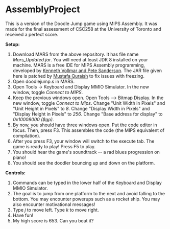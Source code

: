 # AssemblyProject

This is a version of the Doodle Jump game using MIPS Assembly. It was made for the final assessment of CSC258 at the University of Toronto and received a perfect score.

**Setup:**

1. Download MARS from the above repository. It has file name *Mars_Updated.jar*. You will need at least JDK 8 installed on your machine. MARS is a free IDE for MIPS Assembly programming, developed by [Kenneth Vollmar and Pete Sanderson](http://courses.missouristate.edu/kenvollmar/mars/license.htm). The JAR file given here is patched by [Mustafa Quraish](http://www.cs.toronto.edu/~mustafa/) to fix issues with freezing.
2. Open doodlejump.s in MARS.
3. Open Tools -> Keyboard and Display MMIO Simulator. In the new window, toggle *Connect to MIPS*.
4. Keep the previous windows open. Open Tools --> Bitmap Display. In the new window, toggle *Connect to Mips*. Change "Unit Width in Pixels" and "Unit Height in Pixels" to *8*. Change "Display Width in Pixels" and "Display Height in Pixels" to *256*. Change "Base address for display" to *0x10008000 ($gp)*.
5. By now, you should have three windows open. Put the code editor in focus. Then, press F3. This assembles the code (the MIPS equivalent of compilation).
6. After you press F3, your window will switch to the execute tab. The game is ready to play! Press F5 to play.
7. You should hear the game's soundtrack -- a rad blues progression on piano!
8. You should see the doodler bouncing up and down on the platform.

**Controls:**

1. Commands can be typed in the lower half of the Keyboard and Display MMIO Simulator.
2. The goal is to jump from one platform to the next and avoid falling to the bottom. You may encounter powerups such as a rocket ship. You may also encounter motivational messages!
2. Type *j* to move left. Type *k* to move right.
3. Have fun!
4. My high score is 653. Can you beat it?
